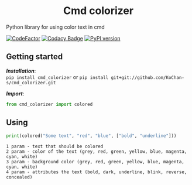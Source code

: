 <h1 align="center">Cmd colorizer</h1>

Python library for using color text in cmd

[![CodeFactor](https://www.codefactor.io/repository/github/kochan-s/cmd_colorizer/badge)](https://www.codefactor.io/repository/github/kochan-s/cmd_colorizer)
[![Codacy Badge](https://api.codacy.com/project/badge/Grade/7cf6bb397e724ea3819262339f12c316)](https://www.codacy.com/manual/leskapopp/cmd_colorizer?utm_source=github.com&amp;utm_medium=referral&amp;utm_content=KoChan-s/cmd_colorizer&amp;utm_campaign=Badge_Grade)
[![PyPI version](https://badge.fury.io/py/cmd-colorizer.svg)](https://badge.fury.io/py/cmd-colorizer)

## Getting started
***Installation***:  
`pip install cmd_colorizer` or `pip install git+git://github.com/KoChan-s/cmd_colorizer.git`

***Import***:  
```python
from cmd_colorizer import colored
```

## Using
```python
print(colored("Some text", "red", "blue", ["bold", "underline"]))
```

`1 param - text that should be colored`  
`2 param - color of the text (grey, red, green, yellow, blue, magenta, cyan, white)`  
`3 param - background color (grey, red, green, yellow, blue, magenta, cyan, white)`  
`4 param - attributes the text (bold, dark, underline, blink, reverse, concealed)`  
